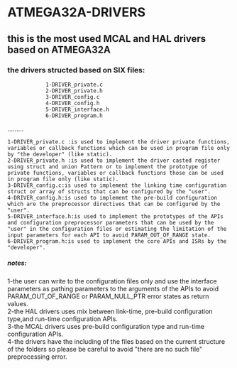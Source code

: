   # ATMEGA32A-DRIVERS
  ## this is the most used MCAL and HAL drivers based on ATMEGA32A
  ### the drivers structed based on SIX files:
                1-DRIVER_private.c
                2-DRIVER_private.h
                3-DRIVER_config.c
                4-DRIVER_config.h
                5-DRIVER_interface.h
                6-DRIVER_program.h
.........

    1-DRIVER_private.c :is used to implement the driver private functions, variables or callback functions which can be used in program file only by "the developer" (like static).
    2-DRIVER_private.h :is used to implement the driver casted register using struct and union Pattern or to implement the prototype of private functions, variables or callback functions those can be used in program file only (like static).
    3-DRIVER_config.c:is used to implement the linking time configuration struct or array of structs that can be configured by the "user".
    4-DRIVER_config.h:is used to implement the pre-build configuration which are the preprocessor directives that can be configured by the "user".
    5-DRIVER_interface.h:is used to implement the prototypes of the APIs and configuration preprocessor parameters that can be used by the "user" in the configuration files or estimating the limitation of the input parameters for each API to avoid PARAM_OUT_OF_RANGE state.
    6-DRIVER_program.h:is used to implement the core APIs and ISRs by the "developer".


##### notes:
 
  1-the user can write to the configuration files only and use the interface parameters as pathing parameters to the arguments of the APIs to avoid PARAM_OUT_OF_RANGE or PARAM_NULL_PTR error states as return values.    
  2-the HAL drivers uses mix between link-time, pre-build configuration type,and run-time configuration APIs.   
  3-the MCAL drivers uses pre-build configuration type and run-time configuration APIs.   
  4-the drivers have the including of the files based on the current structure of the folders so please be careful to avoid "there are no such file" preprocessing error.
                       
